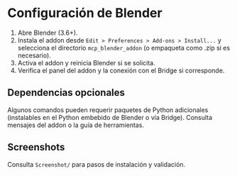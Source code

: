 # Configuración de Blender

1. Abre Blender (3.6+).
2. Instala el addon desde `Edit > Preferences > Add-ons > Install...` y selecciona el directorio `mcp_blender_addon` (o empaqueta como .zip si es necesario).
3. Activa el addon y reinicia Blender si se solicita.
4. Verifica el panel del addon y la conexión con el Bridge si corresponde.

## Dependencias opcionales

Algunos comandos pueden requerir paquetes de Python adicionales (instalables en el Python embebido de Blender o vía Bridge). Consulta mensajes del addon o la guía de herramientas.

## Screenshots

Consulta `Screenshot/` para pasos de instalación y validación.

